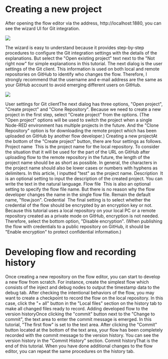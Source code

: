 # Creating a new project
After opening the flow editor via the address, http://localhost:1880, you can see the wizard UI for Git integration.

![](https://miro.medium.com/v2/resize:fit:4800/format:webp/1*dd4gdrXn5t_DyGv8xIOjzw.png)

The wizard is easy to understand because it provides step-by-step procedures to configure the Git integration settings with the details of the explanations. But select the "Open existing project" text next to the "Not right now" for simple explanations in this tutorial. The next dialog is the user settings of the Git client. This information is used on both local and remote repositories on GitHub to identify who changes the flow. Therefore, I strongly recommend that the username and e-mail address are the same as your GitHub account to avoid emerging different users on GitHub.

![](https://miro.medium.com/v2/resize:fit:4800/format:webp/1*Eu5z0pvTDo3Yf6MSWoYZ3Q.png)

User settings for Git clientThe next dialog has three options, "Open project", "Create project" and "Clone Repository". Because we need to create a new project in the first step, select "Create project" from the options. (The "Open project" options will be used to switch the project when a single Node-RED environment has multiple projects in the future. And the "Clone Repository" option is for downloading the remote project which has been uploaded on GitHub by another flow developer.)
Creating a new projectAt the bottom of the "Create project" button, there are four settings as follows.
Project name
 This is the project name for the local repository. To consider the situation that it will be used for the part of the URL on GitHub after uploading flow to the remote repository in the future, the length of the project name should be as short as possible. In general, the characters in the project name should also be lower cases or numbers with hyphens as delimiters. In this article, I inputted "test" as the project name.
Description
 It is an optional setting to input the description of the created project. You can write the text in the natural language.
Flow file
 This is also an optional setting to specify the flow file name. But there is no reason why the flow developer changes the name in the single flow file. Remain the default name, "flow.json".
Credential
 The final setting is to select whether the credential of the flow should be encrypted by an encryption key or not. Because this tutorial uses a local repository on your local PC or a remote repository created as a private mode on GitHub, encryption is not needed. Therefore, select the bottom option, "Disable encryption". (When publishing the flow with credentials to a public repository on GitHub, it should be "Enable encryption" to protect confidential information.)

# Developing flow and recording history
Once creating a new repository on the flow editor, you can start to develop a new flow from scratch. For instance, create the simplest flow which consists of the inject and debug nodes to output the timestamp data to the debug tab. After checking the intentional behaviors of the flow, you may want to create a checkpoint to record the flow on the local repository. In this case, click the "+ all" button in the "Local files" section on the history tab to make all changed files ready to record.
Adding developed flow to the version historyOnce clicking the "commit" button next to the "Change to commit", the text area to enter the commit message is emerged. In this tutorial, "The first flow" is set to the text area. After clicking the "Commit" button located at the bottom of the text area, your flow has been completely recorded with the commit message to the version history. You can see the version history in the "Commit History" section.
Commit historyThat is the end of this tutorial. When you have done additional changes to the flow editor, you can repeat the same procedures on the history tab.
